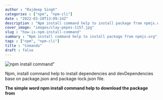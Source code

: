 ```yaml
---
author : "Rajdeep Singh"
categories : ["npm", "npm-cli"]
date : "2022-03-20T13:09:24Z"
description : "Npm install command help to install package from npmjs.org"
cover_image: "images/clay-pepes-1157.jpg"
slug : "how-is-npm-install-command"
summary : "Npm install command help to install package from npmjs.org"
tags : ["npm", "npm-cli"]
title : "Comando"
draft : false
---
```

![](/images/clay-pepes-1157.jpg "npm install command")"



Npm, install command help to install dependencies and devDependencies base on package.json and package-lock.json file.

**The simple word npm install command help to download the package from**
